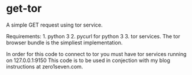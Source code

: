 # get-tor
A simple GET request using tor service.

Requirements:
    1. python 3
    2. pycurl for python 3
    3. tor services. The tor browser bundle is the simpliest implementation.

In order for this code to connect to tor you must have tor services running on 127.0.0.1:9150 This code is to be used
in conjection with my blog instructions at zero1seven.com.
